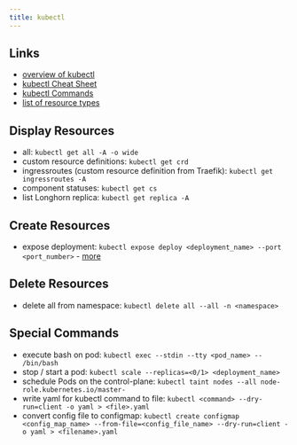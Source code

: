 ```yaml
---
title: kubectl
---
```


## Links
- [overview of kubectl](https://kubernetes.io/docs/reference/kubectl/overview/)
- [kubectl Cheat Sheet](https://kubernetes.io/docs/reference/kubectl/cheatsheet/)
- [kubectl Commands](https://kubernetes.io/docs/reference/generated/kubectl/kubectl-commands)
- [list of resource types](https://kubernetes.io/docs/reference/kubectl/overview/#resource-types)

## Display Resources
- all: `kubectl get all -A -o wide`
- custom resource definitions: `kubectl get crd`
- ingressroutes (custom resource definition from Traefik): `kubectl get ingressroutes -A`
- component statuses: `kubectl get cs`
- list Longhorn replica: `kubectl get replica -A`

## Create Resources
- expose deployment: `kubectl expose deploy <deployment_name> --port <port_number>` - [more](https://kubernetes.io/docs/reference/generated/kubectl/kubectl-commands#expose)

## Delete Resources
- delete all from namespace: `kubectl delete all --all -n <namespace>`

## Special Commands
- execute bash on pod: `kubectl exec --stdin --tty <pod_name> -- /bin/bash`
- stop / start a pod: `kubectl scale --replicas=<0/1> <deployment_name>`
- schedule Pods on the control-plane: `kubectl taint nodes --all node-role.kubernetes.io/master-`
- write yaml for kubectl command to file: `kubectl <command> --dry-run=client -o yaml > <file>.yaml`
- convert config file to configmap: `kubectl create configmap <config_map_name> --from-file=<config_file_name> --dry-run=client -o yaml > <filename>.yaml`
